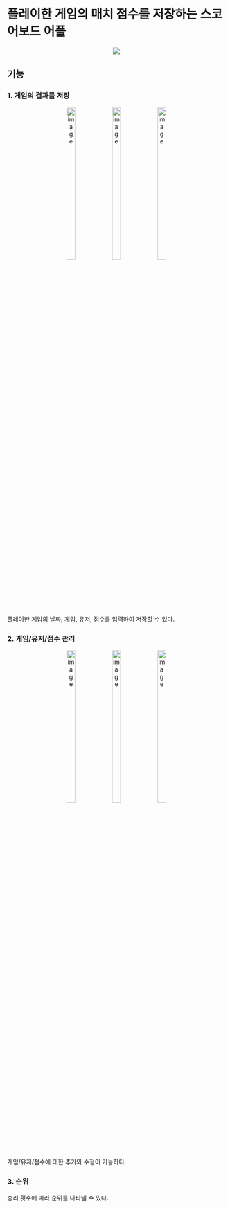 # 플레이한 게임의 매치 점수를 저장하는 스코어보드 어플
<div align="center">
  <img src="https://img.shields.io/badge/Android-3DDC84?style=for-the-badge&logo=Android&logoColor=white">
</div>

## 기능
### 1. 게임의 결과를 저장
<div align="center">
  <img alt="image" src="https://user-images.githubusercontent.com/110277768/222734359-aa6290ea-7761-45bd-98d0-cee7286c7b18.png" width="20%" height="30%">
  <img alt="image" src="https://user-images.githubusercontent.com/110277768/222734475-99b5c562-4ec1-4a11-8a39-93c0dcc7b831.png" width="20%" height="30%">
  <img alt="image" src="https://user-images.githubusercontent.com/110277768/222734557-41ea08ff-e5ef-4117-9895-9af8308dc27b.png" width="20%" height="30%">
</div>
플레이한 게임의 날짜, 게임, 유저, 점수를 입력하여 저장할 수 있다.

### 2. 게임/유저/점수 관리
<div align="center">
  <img alt="image" src="https://user-images.githubusercontent.com/110277768/222734786-4a143ef1-6148-4fc1-8dab-d42db5b73e77.png" width="20%" height="30%">
  <img alt="image" src="https://user-images.githubusercontent.com/110277768/222734892-c5ee813d-edde-43e8-9bc9-918bafb42181.png" width="20%" height="30%">
  <img alt="image" src="https://user-images.githubusercontent.com/110277768/222734241-50baa568-4ad7-4ca6-8c25-558700f786a8.png" width="20%" height="30%">
</div>
게임/유저/점수에 대한 추가와 수정이 가능하다.

### 3. 순위

승리 횟수에 따라 순위를 나타낼 수 있다.
